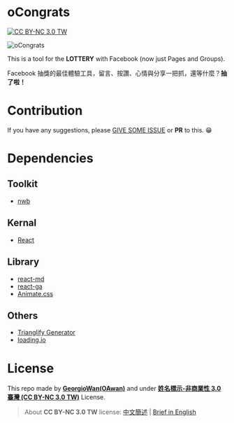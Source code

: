# oCongrats
[![CC BY-NC 3.0 TW](https://img.shields.io/badge/license-CC%20BY--NC%203.0-blue.svg)](https://creativecommons.org/licenses/by-nc/3.0/tw/legalcode)

![oCongrats](https://firebasestorage.googleapis.com/v0/b/ocongrats.appspot.com/o/images%2Fbanner_v1.png?alt=media&token=ff3e1661-263d-49ba-875a-8a594d97b45a)

This is a tool for the **LOTTERY** with Facebook (now just Pages and Groups).

Facebook 抽獎的最佳體驗工具，留言、按讚、心情與分享一把抓，還等什麼？**抽了啦！**

# Contribution

If you have any suggestions, please [GIVE SOME ISSUE](https://github.com/GeorgioWan/oCongrats/issues) or **PR** to this. :grin:

# Dependencies

## Toolkit
- [nwb](https://github.com/insin/nwb)

## Kernal
- [React](https://facebook.github.io/react/)

## Library 
- [react-md](https://react-md.mlaursen.com/)
- [react-ga](https://github.com/react-ga/react-ga)
- [Animate.css](https://daneden.github.io/animate.css/)

## Others
- [Trianglify Generator](http://qrohlf.com/trianglify-generator/)
- [loading.io](https://loading.io/)

# License

This repo made by [**GeorgioWan(OAwan)**](https://github.com/GeorgioWan) and under [**姓名標示-非商業性 3.0 臺灣 (CC BY-NC 3.0 TW)**](https://creativecommons.org/licenses/by-nc/3.0/tw/legalcode) License.

> About **CC BY-NC 3.0 TW** license: [中文簡述](https://creativecommons.org/licenses/by-nc/3.0/tw/) | [Brief in English](https://creativecommons.org/licenses/by-nc/3.0/tw/deed.en)

